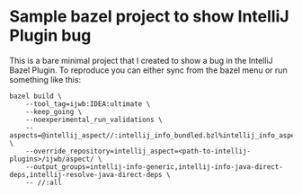 # Sample bazel project to show IntelliJ Plugin bug

This is a bare minimal project that I created to show a bug in the IntelliJ Bazel Plugin. To reproduce
you can either sync from the bazel menu or run something like this:

```
bazel build \
    --tool_tag=ijwb:IDEA:ultimate \
    --keep_going \
    --noexperimental_run_validations \
    --aspects=@intellij_aspect//:intellij_info_bundled.bzl%intellij_info_aspect \
    --override_repository=intellij_aspect=<path-to-intellij-plugins>/ijwb/aspect/ \
    --output_groups=intellij-info-generic,intellij-info-java-direct-deps,intellij-resolve-java-direct-deps \
    -- //:all
```
